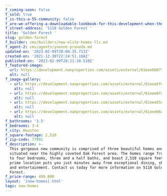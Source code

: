 ```yaml
---
f_coming-soon: false
f_sold: true
f_is-this-a-55-community: false
f_are-we-offering-a-downloadable-lookbook-for-this-development-when-they-submit-their-contact-info: false
f_street-address: '5118 Golden Forest '
title: 'Golden Forest '
slug: golden-forest
f_builder: cms/builders/new-elite-homes-llc.md
f_agent-2: cms/agents/yvonne-pruneda.md
updated-on: '2023-02-09T20:00:35.713Z'
created-on: '2021-12-30T22:24:51.168Z'
published-on: '2023-02-09T20:21:10.510Z'
f_featured-image:
  url: https://development.nanproperties.com/assets/external/61eee6b07f9a110b3389356c_iimg_230.jpg
  alt: null
f_image-gallery:
  - url: https://development.nanproperties.com/assets/external/61eee6fd4b297873e80fe575_iimg_247.jpg
    alt: null
  - url: https://development.nanproperties.com/assets/external/61eee6fd437c5b3cb689b3d4_iimg_244.jpg
    alt: null
  - url: https://development.nanproperties.com/assets/external/61eee65c780f1db7d0d1ddd8_iimg_242.jpg
    alt: null
  - url: https://development.nanproperties.com/assets/external/61eee66ac5c94545637a8940_iimg_240.jpg
    alt: null
f_bathrooms: '3.5'
f_bedrooms: 3-4
f_city: Houston
f_square-footage: 2,510
f_zip-code: 77091
f_description: >-
  This gorgeous new community is comprised of three beautiful homes and is
  situated near the highly coveted Oak Forest area. The homes range from three
  to four bedrooms, three and a half baths, and boast 2,510 square feet. The
  prime location puts you just minutes away from exceptional dining, shopping,
  and entertainment. Contact us today for more information on 5118 Golden
  Forest.
f_price-range: 499,000
layout: '[new-homes].html'
tags: new-homes
---
```




